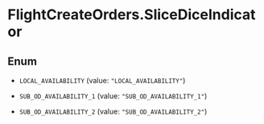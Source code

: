 # FlightCreateOrders.SliceDiceIndicator

## Enum


* `LOCAL_AVAILABILITY` (value: `"LOCAL_AVAILABILITY"`)

* `SUB_OD_AVAILABILITY_1` (value: `"SUB_OD_AVAILABILITY_1"`)

* `SUB_OD_AVAILABILITY_2` (value: `"SUB_OD_AVAILABILITY_2"`)


